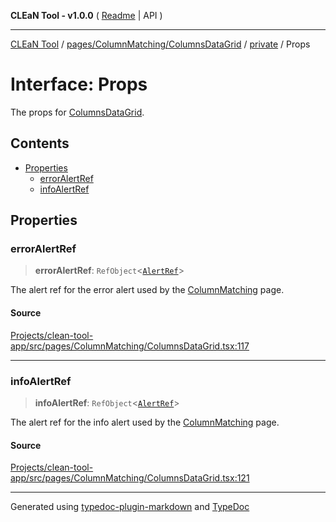 **CLEaN Tool - v1.0.0** ( [Readme](../../../../../README.md) \| API )

***

[CLEaN Tool](../../../../../modules.md) / [pages/ColumnMatching/ColumnsDataGrid](../../README.md) / [private](../README.md) / Props

# Interface: Props

The props for [ColumnsDataGrid](../../functions/ColumnsDataGrid.md).

## Contents

- [Properties](Props.md#properties)
  - [errorAlertRef](Props.md#erroralertref)
  - [infoAlertRef](Props.md#infoalertref)

## Properties

### errorAlertRef

> **errorAlertRef**: `RefObject`\<[`AlertRef`](../../../../../components/AlertDialog/interfaces/AlertRef.md)\>

The alert ref for the error alert used by the [ColumnMatching](../../../README.md) page.

#### Source

[Projects/clean-tool-app/src/pages/ColumnMatching/ColumnsDataGrid.tsx:117](https://github.com/yuckyh/clean-tool-app/)

***

### infoAlertRef

> **infoAlertRef**: `RefObject`\<[`AlertRef`](../../../../../components/AlertDialog/interfaces/AlertRef.md)\>

The alert ref for the info alert used by the [ColumnMatching](../../../README.md) page.

#### Source

[Projects/clean-tool-app/src/pages/ColumnMatching/ColumnsDataGrid.tsx:121](https://github.com/yuckyh/clean-tool-app/)

***

Generated using [typedoc-plugin-markdown](https://www.npmjs.com/package/typedoc-plugin-markdown) and [TypeDoc](https://typedoc.org/)
